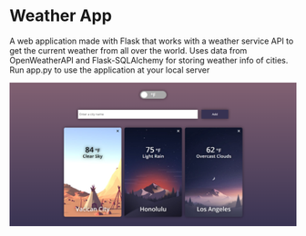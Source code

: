 # Weather App

A web application made with Flask that works with a weather service API to get the current weather from all over the world. Uses data from OpenWeatherAPI and Flask-SQLAlchemy for storing weather info of cities. Run app.py to use the application at your local server

![Alt text](images/weather.png?raw=true "Weather App")
<br></br><br></br>
